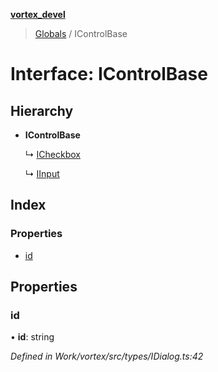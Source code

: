 **[vortex_devel](../README.md)**

> [Globals](../globals.md) / IControlBase

# Interface: IControlBase

## Hierarchy

* **IControlBase**

  ↳ [ICheckbox](icheckbox.md)

  ↳ [IInput](iinput.md)

## Index

### Properties

* [id](icontrolbase.md#id)

## Properties

### id

•  **id**: string

*Defined in Work/vortex/src/types/IDialog.ts:42*
